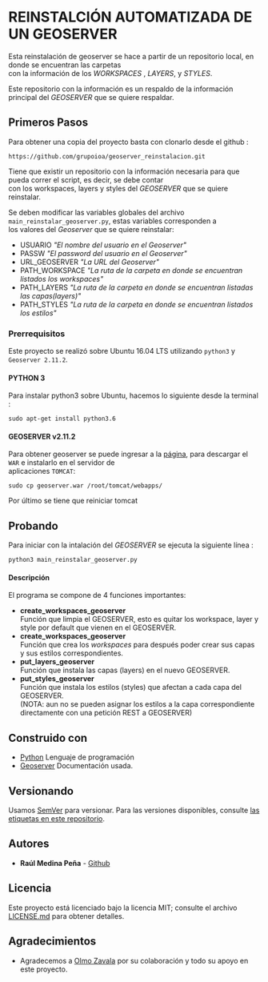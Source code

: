 # REINSTALCIÓN AUTOMATIZADA DE UN GEOSERVER
Esta reinstalación de geoserver se hace a partir de un repositorio local, en donde se encuentran las carpetas  
con la información de los _WORKSPACES_ , _LAYERS_, y _STYLES_.

Este repositorio con la información es un respaldo de la información principal del _GEOSERVER_ que se quiere respaldar.

## Primeros Pasos
Para obtener una copia del proyecto basta con clonarlo desde el github :  

`https://github.com/grupoioa/geoserver_reinstalacion.git`  

Tiene que existir un repositorio con la información necesaria para que pueda correr el script, es decir, se debe contar  
con los workspaces, layers y styles del _GEOSERVER_ que se quiere reinstalar.  

Se deben modificar las variables globales del archivo `main_reinstalar_geoserver.py`, estas variables corresponden a  
los valores del *Geoserver* que se quiere reinstalar:

  * USUARIO          *"El nombre del usuario en el Geoserver"*
  * PASSW            *"El password del usuario en el Geoserver"*
  * URL_GEOSERVER    *"La URL del Geoserver"*
  * PATH_WORKSPACE   *"La ruta de la carpeta en donde se encuentran listados los workspaces"*
  * PATH_LAYERS      *"La ruta de la carpeta en donde se encuentran listadas las capas(layers)"* 
  * PATH_STYLES      *"La ruta de la carpeta en donde se encuentran listados los estilos"*

### Prerrequisitos
Este proyecto se realizó sobre Ubuntu 16.04 LTS utilizando `python3` y `Geoserver 2.11.2`.
   #### PYTHON 3
   Para instalar python3 sobre Ubuntu, hacemos lo siguiente desde la terminal :
   
   `sudo apt-get install python3.6` 
   
   #### GEOSERVER v2.11.2
   Para obtener geoserver se puede ingresar a la [página][1], para descargar el `WAR` e instalarlo en el servidor de  
   aplicaciones `TOMCAT`:  
   
   `sudo cp geoserver.war /root/tomcat/webapps/`  
   
   Por último se tiene que reiniciar tomcat

## Probando
Para iniciar con la intalación del *GEOSERVER* se ejecuta la siguiente línea :
  
  `python3 main_reinstalar_geoserver.py`

#### Descripción

El programa se compone de 4 funciones importantes:

   * __create_workspaces_geoserver__  
   Función que limpia el GEOSERVER, esto es quitar los workspace, layer y style por default que vienen en el GEOSERVER.
   * __create_workspaces_geoserver__  
   Función que crea los _workspaces_ para después poder crear sus capas y sus estilos correspondientes. 
   * __put_layers_geoserver__  
   Función que instala las capas (layers) en el nuevo GEOSERVER. 
   * __put_styles_geoserver__  
   Función que instala los estilos (styles) que afectan a cada capa del GEOSERVER.  
   (NOTA: aun no se pueden asignar los estilos a la capa correspondiente directamente con una petición REST a GEOSERVER)

## Construido con
* [Python][2] Lenguaje de programación
* [Geoserver][3] Documentación usada.

## Versionando  
Usamos [SemVer][4] para versionar. Para las versiones disponibles, consulte [las etiquetas en este repositorio][5].

## Autores
* **Raúl Medina Peña** - [Github][6]

## Licencia
Este proyecto está licenciado bajo la licencia MIT; consulte el archivo [LICENSE.md](LICENSE.md) para obtener detalles.

## Agradecimientos  
* Agradecemos a [Olmo Zavala][7] por su colaboración y todo su apoyo en este proyecto.

[1]: http://geoserver.org/release/2.11.2/
[2]: https://www.python.org/
[3]: https://docs.geoserver.org/
[4]: https://semver.org/lang/es/
[5]: https://github.com/grupoioa/geoserver_reinstalacion/tags
[6]: https://github.com/rmedina09
[7]: https://github.com/olmozavala

